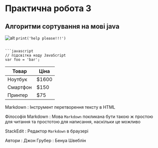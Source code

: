 
# Практична робота 3

## Алгоритми сортування на мові java
![alt](https://cojo.ru/wp-content/uploads/2023/01/kartinka-pomogite-3.webp)
`print('help please!!!')`
```

```javascript
// підсвітка коду JavaScript
var foo = 'bar';
```

Товар     | Ціна
--------- | -----
Ноутбук   | $1600
Смартфон  | $150
Принтер   | $75

Markdown
: Інструмент перетворення тексту в HTML

Філософія Markdown
: Мова `Markdown` покликана бути такою ж простою для читання та простотою для написання, наскільки це можливо

StackEdit
: Редактор `Markdown` в браузері

Автори
: Джон Грубер
: Бенуа Швеблін

